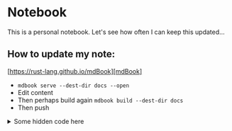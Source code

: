 # Notebook

This is a personal notebook. 
Let's see how often I can keep this updated...

## How to update my note:
[https://rust-lang.github.io/mdBook][mdBook]

* `mdbook serve --dest-dir docs --open`
* Edit content
* Then perhaps build again `mdbook build --dest-dir docs`
* Then push 

<details>
<summary>Some hidden code here</summary>

```rust
use warp::Filter;

#[tokio::main]
async fn main() {
    let routes = warp::any().map(|| "Hello, World!");
    warp::serve(routes).run(([127, 0, 0, 1], 3030)).await;
}
```
</details>


[mdBook]: https://rust-lang.github.io/mdBook